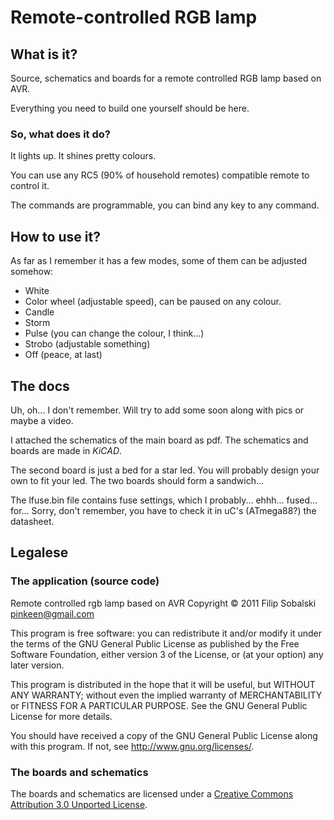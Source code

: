 # Remote-controlled RGB lamp

## What is it?

Source, schematics and boards for a remote controlled RGB lamp based on AVR.

Everything you need to build one yourself should be here.

### So, what does it do?

It lights up. It shines pretty colours. 

You can use any RC5 (90% of household remotes) compatible remote to control it.

The commands are programmable, you can bind any key to any command.

## How to use it?

As far as I remember it has a few modes, some of them can be adjusted somehow:

- White
- Color wheel (adjustable speed), can be paused on any colour.
- Candle
- Storm
- Pulse (you can change the colour, I think...)
- Strobo (adjustable something)
- Off (peace, at last)

## The docs

Uh, oh... I don't remember. Will try to add some soon along with pics or maybe a video.

I attached the schematics of the main board as pdf. The schematics and boards are made in *KiCAD*.

The second board is just a bed for a star led. You will probably design your own to fit your led.
The two boards should form a sandwich...

The lfuse.bin file contains fuse settings, which I probably... ehhh... fused... for... Sorry, don't remember, you
have to check it in uC's (ATmega88?) the datasheet.

## Legalese

### The application (source code)

Remote controlled rgb lamp based on AVR
Copyright &copy; 2011 Filip Sobalski <pinkeen@gmail.com>

This program is free software: you can redistribute it and/or modify
it under the terms of the GNU General Public License as published by
the Free Software Foundation, either version 3 of the License, or
(at your option) any later version.

This program is distributed in the hope that it will be useful,
but WITHOUT ANY WARRANTY; without even the implied warranty of
MERCHANTABILITY or FITNESS FOR A PARTICULAR PURPOSE.  See the
GNU General Public License for more details.

You should have received a copy of the GNU General Public License
along with this program.  If not, see <http://www.gnu.org/licenses/>.

### The boards and schematics

The boards and schematics are licensed under a [Creative Commons Attribution 3.0 Unported License](http://creativecommons.org/licenses/by/3.0/).
